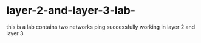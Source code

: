 # layer-2-and-layer-3-lab-
this is a lab contains two networks ping successfully working in layer 2 and layer 3 
